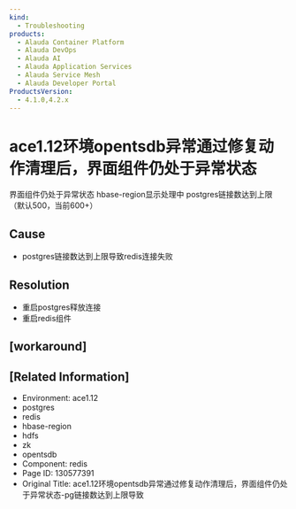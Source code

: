 ```yaml
---
kind:
  - Troubleshooting
products:
  - Alauda Container Platform
  - Alauda DevOps
  - Alauda AI
  - Alauda Application Services
  - Alauda Service Mesh
  - Alauda Developer Portal
ProductsVersion:
  - 4.1.0,4.2.x
---
```

<!-- A type of document that involves encountering a fault, diagnosing it, performing root cause analysis, and providing solutions. -->

# ace1.12环境opentsdb异常通过修复动作清理后，界面组件仍处于异常状态

界面组件仍处于异常状态 hbase-region显示处理中 postgres链接数达到上限（默认500，当前600+）

## Cause
- postgres链接数达到上限导致redis连接失败

## Resolution
- 重启postgres释放连接
- 重启redis组件

## [workaround]

## [Related Information]
- Environment: ace1.12
- postgres
- redis
- hbase-region
- hdfs
- zk
- opentsdb
- Component: redis
- Page ID: 130577391
- Original Title: ace1.12环境opentsdb异常通过修复动作清理后，界面组件仍处于异常状态-pg链接数达到上限导致
